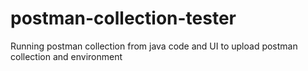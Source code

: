 # postman-collection-tester
Running postman collection from java code and UI to upload postman collection and environment
